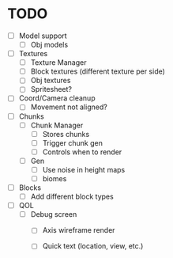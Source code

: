 # TODO

- [ ] Model support
    - [ ] Obj models
- [ ] Textures
    - [ ] Texture Manager
    - [ ] Block textures (different texture per side)
    - [ ] Obj textures
    - [ ] Spritesheet?
- [ ] Coord/Camera cleanup
    - [ ] Movement not aligned?
- [ ] Chunks
    - [ ] Chunk Manager
        - [ ] Stores chunks
        - [ ] Trigger chunk gen
        - [ ] Controls when to render
    - [ ] Gen
        - [ ] Use noise in height maps
        - [ ] biomes
- [ ] Blocks
    - [ ] Add different block types
- [ ] QOL
    - [ ] Debug screen
        - [ ] Axis wireframe render
        - [ ] Quick text (location, view, etc.)


